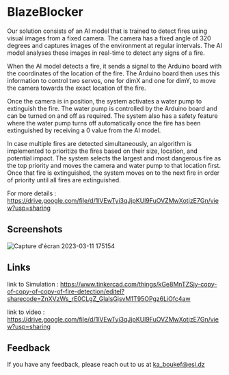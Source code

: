 
# BlazeBlocker

Our solution consists of an AI model that is trained to detect fires using visual images from a fixed camera. The camera has a fixed angle of 320 degrees and captures images of the environment at regular intervals. The AI model analyses these images in real-time to detect any signs of a fire.

When the AI model detects a fire, it sends a signal to the Arduino board with the coordinates of the location of the fire. The Arduino board then uses this information to control two servos, one for dimX and one for dimY, to move the camera towards the exact location of the fire.

Once the camera is in position, the system activates a water pump to extinguish the fire. The water pump is controlled by the Arduino board and can be turned on and off as required. The system also has a safety feature where the water pump turns off automatically once the fire has been extinguished by receiving a 0 value from the AI model.

In case multiple fires are detected simultaneously, an algorithm is implemented to prioritize the fires based on their size, location, and potential impact. The system selects the largest and most dangerous fire as the top priority and moves the camera and water pump to that location first. Once that fire is extinguished, the system moves on to the next fire in order of priority until all fires are extinguished.



For more details : https://drive.google.com/file/d/1lVEwTyi3qJjpKUl9FuOVZMwXotjzE7Gn/view?usp=sharing

## Screenshots


![Capture d'écran 2023-03-11 175154](https://user-images.githubusercontent.com/77940258/224508849-d16f7ec9-f77b-41db-b8a2-899e84b006dc.png)

## Links

link to Simulation : https://www.tinkercad.com/things/kGe8MnTZSjy-copy-of-copy-of-copy-of-fire-detection/editel?sharecode=ZnXVzWs_rE0CLgZ_GlaIsGjsvM1T95OPgz6LiOfc4aw

link to video : https://drive.google.com/file/d/1lVEwTyi3qJjpKUl9FuOVZMwXotjzE7Gn/view?usp=sharing

## Feedback

If you have any feedback, please reach out to us at ka_boukef@esi.dz

